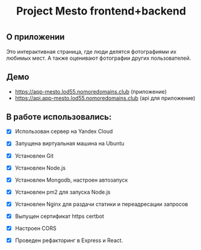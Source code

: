 <h1 align="center"> Project Mesto frontend+backend <h1>

## О приложении
Это интерактивная страница, где люди делятся фотографиями их любимых мест.
А также оценивают фотографии других пользователей.

## Демо
- https://app-mesto.lod55.nomoredomains.club (приложение)
- https://api.app-mesto.lod55.nomoredomains.club (api для приложение)

## В работе использовались:
- [X] Использован сервер на Yandex Cloud
- [X] Запущена виртуальная машина на Ubuntu
- [X] Установлен Git
- [X] Установлен Node.js
- [X] Установлен Mongodb, настроен автозапуск
- [X] Установлен pm2 для запуска Node.js
- [X] Установлен Nginx для раздачи статики и переадресации запросов
- [X] Выпущен сертификат https certbot
- [X] Настроен CORS
- [X] Проведен рефакторинг в Express и React.

